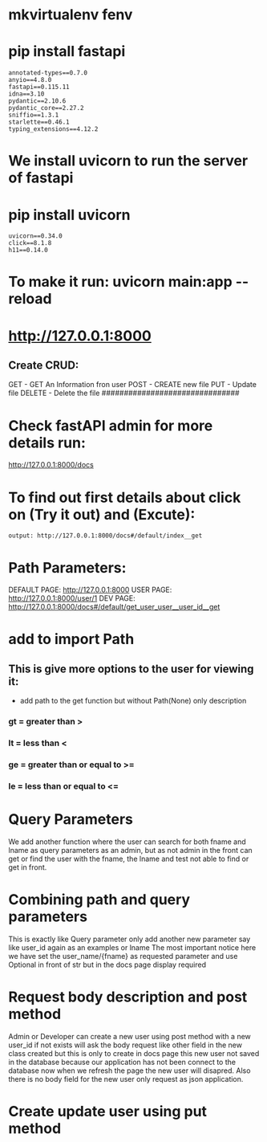 # mkvirtualenv fenv

# pip install fastapi
	annotated-types==0.7.0
	anyio==4.8.0
	fastapi==0.115.11
	idna==3.10
	pydantic==2.10.6
	pydantic_core==2.27.2
	sniffio==1.3.1
	starlette==0.46.1
	typing_extensions==4.12.2

# We install uvicorn to run the server of fastapi
# pip install uvicorn
	uvicorn==0.34.0
	click==8.1.8
	h11==0.14.0

# To make it run: uvicorn main:app --reload
# http://127.0.0.1:8000

## Create CRUD:
GET - GET An Information fron user
POST - CREATE new file
PUT - Update file
DELETE - Delete the file
###############################

# Check fastAPI admin for more details run:
http://127.0.0.1:8000/docs 

# To find out first details about click on (Try it out) and (Excute):
	output: http://127.0.0.1:8000/docs#/default/index__get

# Path Parameters:
DEFAULT PAGE: http://127.0.0.1:8000
USER PAGE: http://127.0.0.1:8000/user/1
DEV PAGE: http://127.0.0.1:8000/docs#/default/get_user_user__user_id__get

# add to import Path
## This is give more options to the user for viewing it: 
- add path to the get function but without Path(None) only description

### gt = greater than >
### lt = less than <
### ge = greater than or equal to >= 
### le = less than or equal to <=

# Query Parameters
We add another function where the user can search for both fname and lname as query parameters as an admin, but
as not admin in the front can get or find the user with the fname, the lname and test not able to find or get in front.

# Combining path and query parameters
This is exactly like Query parameter only add another new parameter say like user_id again as an examples or lname
The most important notice here we have set the user_name/{fname} as requested parameter and use Optional in front of str but
in the docs page display required

# Request body description and post method 
Admin or Developer can create a new user using post method with a new user_id if not exists will ask the body request like other 
field in the new class created but this is only to create in docs page this new user not saved in the database because our
application has not been connect to the database now when we refresh the page the new user will disapred. Also there is no body field for the new user only request as json application.

# Create update user using put method
